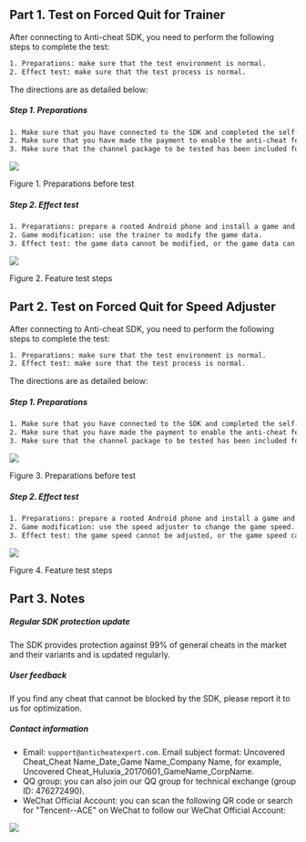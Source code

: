 ## Part 1. Test on Forced Quit for Trainer

After connecting to Anti-cheat SDK, you need to perform the following steps to complete the test:

```xml
1. Preparations: make sure that the test environment is normal.
2. Effect test: make sure that the test process is normal.
```

The directions are as detailed below:

##### Step 1. Preparations

```xml
1. Make sure that you have connected to the SDK and completed the self-test and acceptance inspection in the ACE console.
2. Make sure that you have made the payment to enable the anti-cheat feature.
3. Make sure that the channel package to be tested has been included for protection (that is, its APK name has been entered in the ACE console).
```

![](/docs/ACE-doc/10_mobile-SDK/30/1.png )

<span class="legend">Figure 1. Preparations before test</span>

##### Step 2. Effect test

```xml
1. Preparations: prepare a rooted Android phone and install a game and a general trainer on it.
2. Game modification: use the trainer to modify the game data.
3. Effect test: the game data cannot be modified, or the game data can be modified but the game is forced to quit immediately.
```

![](/docs/ACE-doc/10_mobile-SDK/30/2.png )

<span class="legend">Figure 2. Feature test steps</span>

## Part 2. Test on Forced Quit for Speed Adjuster

After connecting to Anti-cheat SDK, you need to perform the following steps to complete the test:

```xml
1. Preparations: make sure that the test environment is normal.
2. Effect test: make sure that the test process is normal.
```

The directions are as detailed below:

##### Step 1. Preparations

```xml
1. Make sure that you have connected to the SDK and completed the self-test and acceptance inspection in the ACE console.
2. Make sure that you have made the payment to enable the anti-cheat feature.
3. Make sure that the channel package to be tested has been included for protection (that is, its APK name has been entered in the ACE console).
```

![](/docs/ACE-doc/10_mobile-SDK/30/3.png )

<span class="legend">Figure 3. Preparations before test</span>

##### Step 2. Effect test

```xml
1. Preparations: prepare a rooted Android phone and install a game and a general speed adjuster on it.
2. Game modification: use the speed adjuster to change the game speed.
3. Effect test: the game speed cannot be adjusted, or the game speed can be adjusted but the game is forced to quit immediately.
```

![](/docs/ACE-doc/10_mobile-SDK/30/4.png )

<span class="legend">Figure 4. Feature test steps</span>

## Part 3. Notes

##### Regular SDK protection update

The SDK provides protection against 99% of general cheats in the market and their variants and is updated regularly.

##### User feedback

If you find any cheat that cannot be blocked by the SDK, please report it to us for optimization.

##### Contact information

* Email: `support@anticheatexpert.com`. Email subject format: Uncovered Cheat_Cheat Name_Date_Game Name_Company Name, for example, Uncovered Cheat_Huluxia_20170601_GameName_CorpName.
* QQ group: you can also join our QQ group for technical exchange (group ID: 476272490).
* WeChat Official Account: you can scan the following QR code or search for "Tencent--ACE" on WeChat to follow our WeChat Official Account:

![](/docs/ACE-doc/10_mobile-SDK/30/5.jpg  )